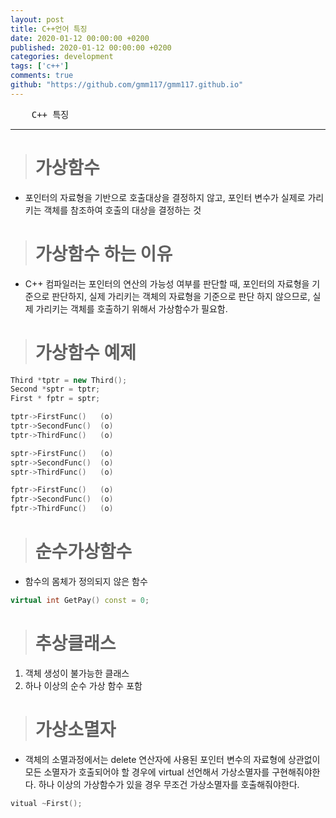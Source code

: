 ```yaml
---
layout: post
title: C++언어 특징
date: 2020-01-12 00:00:00 +0200
published: 2020-01-12 00:00:00 +0200
categories: development
tags: ['c++']
comments: true
github: "https://github.com/gmm117/gmm117.github.io"
---
```


<pre>
    C++ 특징
</pre>
<!--more-->

---

> # 가상함수 
- 포인터의 자료형을 기반으로 호출대상을 결정하지 않고, 포인터 변수가 실제로 가리키는 객체를 참조하여 호출의 대상을 결정하는 것

> # 가상함수 하는 이유
- C++ 컴파일러는 포인터의 연산의 가능성 여부를 판단할 때, 포인터의 자료형을 기준으로 판단하지, 실제 가리키는 객체의 자료형을 기준으로 판단 하지 않으므로, 실제 가리키는 객체를 호출하기 위해서 가상함수가 필요함. 

 

> # 가상함수 예제

```C++
Third *tptr = new Third();
Second *sptr = tptr; 
First * fptr = sptr;

tptr->FirstFunc()   (o)
tptr->SecondFunc()  (o)
tptr->ThirdFunc()   (o)

sptr->FirstFunc()   (o)
sptr->SecondFunc()  (o)
sptr->ThirdFunc()   (o)

fptr->FirstFunc()   (o)
fptr->SecondFunc()  (o)
fptr->ThirdFunc()   (o)
```

> # 순수가상함수
- 함수의 몸체가 정의되지 않은 함수

```C++
virtual int GetPay() const = 0;
```

> # 추상클래스
  1) 객체 생성이 불가능한 클래스
  2) 하나 이상의 순수 가상 함수 포함

> # 가상소멸자
 - 객체의 소멸과정에서는 delete 연산자에 사용된 포인터 변수의 자료형에 상관없이 모든 소멸자가 호출되어야 할 경우에
   virtual 선언해서 가상소멸자를 구현해줘야한다.
   하나 이상의 가상함수가 있을 경우 무조건 가상소멸자를 호출해줘야한다.

```C++
vitual ~First();
```